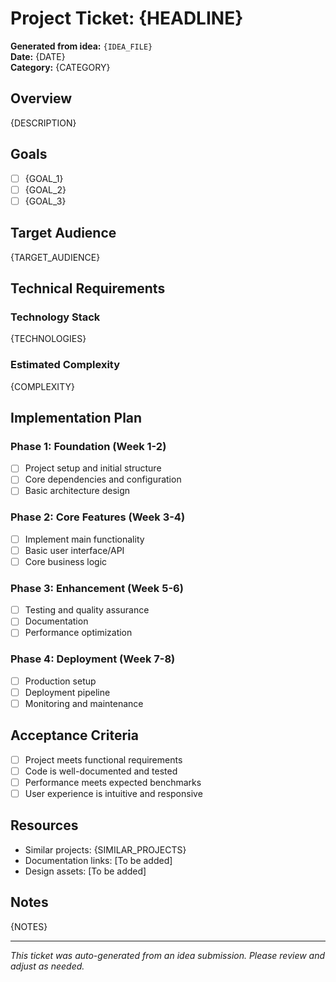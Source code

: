 # Project Ticket: {HEADLINE}

**Generated from idea:** `{IDEA_FILE}`  
**Date:** {DATE}  
**Category:** {CATEGORY}

## Overview
{DESCRIPTION}

## Goals
- [ ] {GOAL_1}
- [ ] {GOAL_2}
- [ ] {GOAL_3}

## Target Audience
{TARGET_AUDIENCE}

## Technical Requirements

### Technology Stack
{TECHNOLOGIES}

### Estimated Complexity
{COMPLEXITY}

## Implementation Plan

### Phase 1: Foundation (Week 1-2)
- [ ] Project setup and initial structure
- [ ] Core dependencies and configuration
- [ ] Basic architecture design

### Phase 2: Core Features (Week 3-4)
- [ ] Implement main functionality
- [ ] Basic user interface/API
- [ ] Core business logic

### Phase 3: Enhancement (Week 5-6)
- [ ] Testing and quality assurance
- [ ] Documentation
- [ ] Performance optimization

### Phase 4: Deployment (Week 7-8)
- [ ] Production setup
- [ ] Deployment pipeline
- [ ] Monitoring and maintenance

## Acceptance Criteria
- [ ] Project meets functional requirements
- [ ] Code is well-documented and tested
- [ ] Performance meets expected benchmarks
- [ ] User experience is intuitive and responsive

## Resources
- Similar projects: {SIMILAR_PROJECTS}
- Documentation links: [To be added]
- Design assets: [To be added]

## Notes
{NOTES}

---
*This ticket was auto-generated from an idea submission. Please review and adjust as needed.*